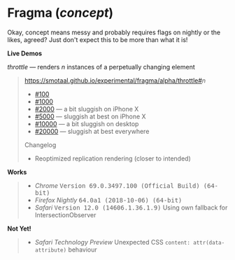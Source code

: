 # Fragma (_concept_)

Okay, concept means messy and probably requires flags on nightly or the likes, agreed? Just don't expect this to be more than what it is!

**Live Demos**

_throttle_ — renders <var>n</var> instances of a perpetually changing element

<blockquote>

https://smotaal.github.io/experimental/fragma/alpha/throttle#<var>n</var>

- [#100](https://smotaal.github.io/experimental/fragma/alpha/throttle#100)
- [#1000](https://smotaal.github.io/experimental/fragma/alpha/throttle#1000)
- [#2000](https://smotaal.github.io/experimental/fragma/alpha/throttle#2000) — a bit sluggish on iPhone X
- [#5000](https://smotaal.github.io/experimental/fragma/alpha/throttle#5000) — sluggish at best on iPhone X
- [#10000](https://smotaal.github.io/experimental/fragma/alpha/throttle#10000) — a bit sluggish on desktop
- [#20000](https://smotaal.github.io/experimental/fragma/alpha/throttle#20000) — sluggish at best everywhere

Changelog

- Reoptimized replication rendering (closer to intended)

</blockquote>

**Works**

<blockquote>

- _Chrome_
  <samp>Version 69.0.3497.100 (Official Build) (64-bit)</samp>
- _Firefox Nightly_
  <samp>64.0a1 (2018-10-06) (64-bit)</samp>
- _Safari_
  <samp>Version 12.0 (14606.1.36.1.9)</samp>
  Using own fallback for IntersectionObserver

</blockquote>

**Not Yet!**

<blockquote>

- _Safari Technology Preview_
  Unexpected CSS `content: attr(data-attribute)` behaviour

</blockquote>
